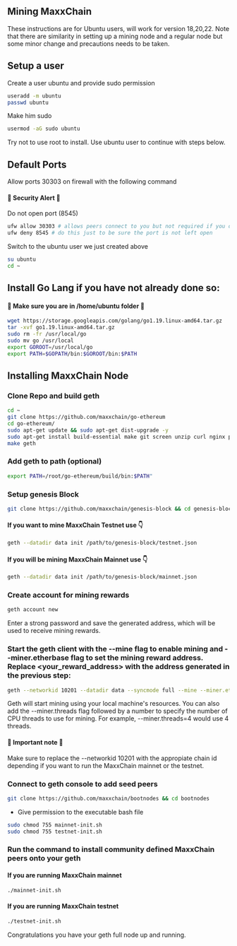 ## Mining MaxxChain

These instructions are for Ubuntu users, will work for version 18,20,22.
Note that there are similarity in setting up a mining node and a regular node but some 
minor change and precautions needs to be taken.

## Setup a user 

Create a user ubuntu and provide sudo permission
```bash
useradd -m ubuntu
passwd ubuntu
```
Make him sudo

```bash
usermod -aG sudo ubuntu
```
Try not to use root to install. Use ubuntu user to continue with steps below.

## Default Ports
Allow ports 30303 on firewall with the following command

#### 🚨 Security Alert 🚨    
Do not open port (8545)

```bash
ufw allow 30303 # allows peers connect to you but not required if you don't want to publish your node address
ufw deny 8545 # do this just to be sure the port is not left open
```   

Switch to the ubuntu user we just created above

```bash
su ubuntu
cd ~
```

## Install Go Lang if you have not already done so: 

#### 🚨 Make sure you are in /home/ubuntu folder 🚨

```bash
wget https://storage.googleapis.com/golang/go1.19.linux-amd64.tar.gz
tar -xvf go1.19.linux-amd64.tar.gz
sudo rm -fr /usr/local/go
sudo mv go /usr/local
export GOROOT=/usr/local/go
export PATH=$GOPATH/bin:$GOROOT/bin:$PATH
```

## Installing MaxxChain Node 

### Clone Repo and build geth

```bash
cd ~
git clone https://github.com/maxxchain/go-ethereum
cd go-ethereum/
sudo apt-get update && sudo apt-get dist-upgrade -y
sudo apt-get install build-essential make git screen unzip curl nginx pkg-config nmap xterm screen tcl -y
make geth
```

### Add geth to path (optional)
```bash
export PATH=/root/go-ethereum/build/bin:$PATH"
```

### Setup genesis Block

```bash
git clone https://github.com/maxxchain/genesis-block && cd genesis-block
```

#### If you want to mine MaxxChain Testnet use 👇

```bash
geth --datadir data init /path/to/genesis-block/testnet.json
```

#### If you will be mining MaxxChain Mainnet use 👇
```bash
geth --datadir data init /path/to/genesis-block/mainnet.json
```

### Create account for mining rewards

```bash
geth account new
```

Enter a strong password and save the generated address, which will be used to receive mining rewards.


### Start the geth client with the --mine flag to enable mining and --miner.etherbase flag to set the mining reward address. Replace <your_reward_address> with the address generated in the previous step:

```bash
geth --networkid 10201 --datadir data --syncmode full --mine --miner.etherbase=<your_reward_address>
```

Geth will start mining using your local machine's resources. You can also add the --miner.threads flag followed by a number to specify the number of CPU threads to use for mining. For example, --miner.threads=4 would use 4 threads.

#### 🚨 Important note 🚨
Make sure to replace the --networkid 10201 with the appropiate chain id depending if you want
to run the MaxxChain mainnet or the testnet.    


### Connect to geth console to add seed peers

```bash
git clone https://github.com/maxxchain/bootnodes && cd bootnodes
```

- Give permission to the executable bash file

```bash
sudo chmod 755 mainnet-init.sh
sudo chmod 755 testnet-init.sh
```

### Run the command to install community defined MaxxChain peers onto your geth
#### If you are running MaxxChain mainnet 
```bash
./mainnet-init.sh
```    
    
#### If you are running MaxxChain testnet 
```bash
./testnet-init.sh
```

Congratulations you have your geth full node up and running.

